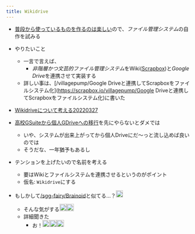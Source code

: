 ```yaml
---
title: Wikidrive
---
```


* [普段から使っているものを作るのは楽しい](%E6%99%AE%E6%AE%B5%E3%81%8B%E3%82%89%E4%BD%BF%E3%81%A3%E3%81%A6%E3%81%84%E3%82%8B%E3%82%82%E3%81%AE%E3%82%92%E4%BD%9C%E3%82%8B%E3%81%AE%E3%81%AF%E6%A5%BD%E3%81%97%E3%81%84.md)ので、*ファイル管理システム*の自作を試みる

* やりたいこと
  
  * 一言で言えば、
    * *非階層かつ文芸的ファイル管理システム*をWiki([Scrapbox](Scrapbox.md))と*Google Drive*を連携させて実装する
  * 詳しい事は、\[/villagepump/Google Driveと連携してScrapboxをファイルシステム化\](https://scrapbox.io/villagepump/Google Driveと連携してScrapboxをファイルシステム化)に書いた
* [Wikidriveについて考える20220327](Wikidrive%E3%81%AB%E3%81%A4%E3%81%84%E3%81%A6%E8%80%83%E3%81%88%E3%82%8B20220327.md)

* [高校GSuiteから個人GDriveへの移行](%E9%AB%98%E6%A0%A1GSuite%E3%81%8B%E3%82%89%E5%80%8B%E4%BA%BAGDrive%E3%81%B8%E3%81%AE%E7%A7%BB%E8%A1%8C.md)を先にやらないとダメでは
  
  * いや、システムが出来上がってから個人Driveにだ〜っと流し込めば良いのでは
  * そうだな、一年猶予もあるし
* テンションを上げたいので名前を考える
  
  * 要はWikiとファイルシステムを連携させるというのがポイント
  * 仮名: `Wikidrive`にする
* もしかして[/sgg-fairy/Brainoid](https://scrapbox.io/sgg-fairy/Brainoid)と似てる...？<img src='https://scrapbox.io/api/pages/blu3mo-public/u7693/icon' alt='u7693.icon' height="19.5"/>
  
  * そんな気がする<img src='https://scrapbox.io/api/pages/blu3mo-public/blu3mo/icon' alt='blu3mo.icon' height="19.5"/><img src='https://scrapbox.io/api/pages/blu3mo-public/blu3mo/icon' alt='blu3mo.icon' height="19.5"/>
  * 詳細聞きた
    * お！<img src='https://scrapbox.io/api/pages/blu3mo-public/u7693/icon' alt='u7693.icon' height="19.5"/><img src='https://scrapbox.io/api/pages/blu3mo-public/u7693/icon' alt='u7693.icon' height="19.5"/><img src='https://scrapbox.io/api/pages/blu3mo-public/u7693/icon' alt='u7693.icon' height="19.5"/>
